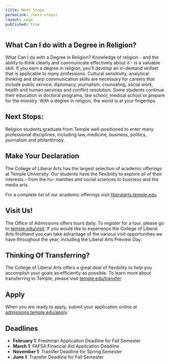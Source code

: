 ```yaml
---
title: Next Stops
permalink: /next-stops/
layout: page
published: true
---
```

## What Can I do with a Degree in Religion?
What Can I do with a Degree in Religion?
Knowledge of religion - and the ability to think clearly and communicate effectively about it - is a valuable skill. If you earn a degree in religion, you’ll develop an in-demand skillset that is applicable to many professions. Cultural sensitivity, analytical thinking and sharp communication skills are necessary for careers that include public service, diplomacy, journalism, counseling, social work, health and human services and conflict resolution. Some students continue their education in doctoral programs, law school, medical school or prepare for the ministry. With a degree in religion, the world is at your fingertips.

## Next Stops:
Religion students graduate from Temple well-positioned to enter many professional disciplines, including law, medicine, business, politics, journalism and philanthropy.

## Make Your Declaration
The College of Liberal Arts has the largest selection of academic offerings at Temple University.
Our students have the flexibility to explore all of their interests – from the hu- manities and
social sciences to business and the media arts.

For a complete list of our academic offerings visit [liberalarts.temple.edu](liberalarts.temple.edu).

## Visit Us!
The Office of Admissions offers tours daily. To register for a tour, please go to [temple.edu/visit](temple.edu/visit). If you would like to experience the College of Liberal Arts firsthand you can take advantage of the various visit opportunities we have throughout the year, including the Liberal Arts Preview Day.

## Thinking Of Transferring?

The College of Liberal Arts offers a great deal of flexibility to help you accomplish your goals as
efficiently as possible. To learn more about transferring to Temple, please visit [temple.edu/transfer](temple.edu/transfer).

## Apply

When you are ready to apply, submit your application online at [admissions.temple.edu/apply](http://admissions.temple.edu/apply).

## Deadlines

- **February 1**: Freshman Application Deadline for Fall Semester
- **March 1**: FAFSA Financial Aid Application Deadline
- **November 1**: Transfer Deadline for Spring Semester
- **June 1**: Transfer Deadline for Fall Semester
